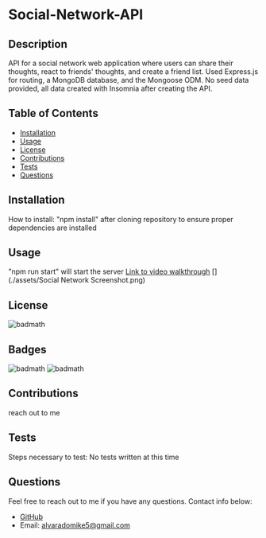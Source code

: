 # Social-Network-API

  ## Description
  
  API for a social network web application where users can share their thoughts, react to friends' thoughts, and create a friend list. Used Express.js for routing, a MongoDB database, and the Mongoose ODM. No seed data provided, all data created with Insomnia after creating the API.

  ## Table of Contents
  
  - [Installation](#installation)
  - [Usage](#Usage)
  - [License](#License)
  - [Contributions](#Contributions)
  - [Tests](#Tests)
  - [Questions](#Questions)

  ## Installation
  
  How to install:
  "npm install" after cloning repository to ensure proper dependencies are installed

  ## Usage
  
  "npm run start" will start the server
  [Link to video walkthrough](https://watch.screencastify.com/v/M70gooyHrW7S0dk6Sb7s)
  [](./assets/Social Network Screenshot.png)

  ## License
  
  ![badmath](https://img.shields.io/github/license/Michael-Alvarado/Social-Network-API?style=for-the-badge)

  ## Badges

  ![badmath](https://img.shields.io/github/repo-size/Michael-Alvarado/Social-Network-API?style=for-the-badge)
  ![badmath](https://img.shields.io/github/languages/count/Michael-Alvarado/Social-Network-API?style=for-the-badge)

  ## Contributions
  
  reach out to me

  ## Tests
  
  Steps necessary to test:
  No tests written at this time

  ## Questions
  
  Feel free to reach out to me if you have any questions. Contact info below:
  - [GitHub](https:://github.com/Michael-Alvarado)
  - Email: alvaradomike5@gmail.com
